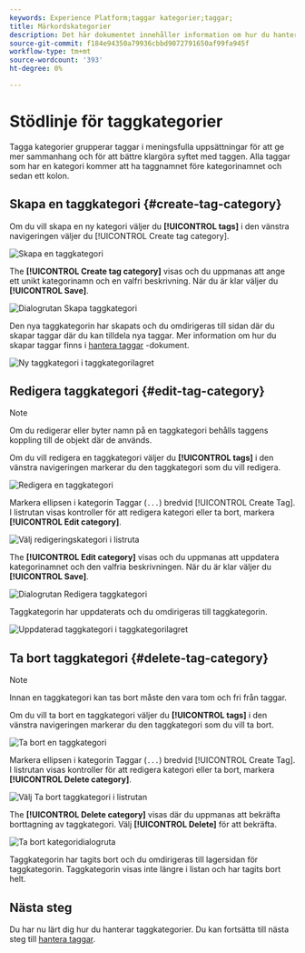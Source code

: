 ```yaml
---
keywords: Experience Platform;taggar kategorier;taggar;
title: Märkordskategorier
description: Det här dokumentet innehåller information om hur du hanterar kategorier för administrativa taggar i Adobe Experience Cloud
source-git-commit: f184e94350a79936cbbd9072791650af99fa945f
workflow-type: tm+mt
source-wordcount: '393'
ht-degree: 0%

---
```


# Stödlinje för taggkategorier

Tagga kategorier grupperar taggar i meningsfulla uppsättningar för att ge mer sammanhang och för att bättre klargöra syftet med taggen. Alla taggar som har en kategori kommer att ha taggnamnet före kategorinamnet och sedan ett kolon.

## Skapa en taggkategori {#create-tag-category}

Om du vill skapa en ny kategori väljer du **[!UICONTROL tags]** i den vänstra navigeringen väljer du [!UICONTROL Create tag category].

![Skapa en taggkategori](./images/create-tag-category.png)

The **[!UICONTROL Create tag category]** visas och du uppmanas att ange ett unikt kategorinamn och en valfri beskrivning. När du är klar väljer du **[!UICONTROL Save]**.

![Dialogrutan Skapa taggkategori](./images/create-tag-category-dialog.png)

Den nya taggkategorin har skapats och du omdirigeras till sidan där du skapar taggar där du kan tilldela nya taggar. Mer information om hur du skapar taggar finns i [hantera taggar](./managing-tags.md#create-a-tag-create-tag) -dokument.

![Ny taggkategori i taggkategorilagret](./images/new-tag-cateogry-listed.png)

## Redigera taggkategori {#edit-tag-category}

>[!NOTE]
>
>Om du redigerar eller byter namn på en taggkategori behålls taggens koppling till de objekt där de används.

Om du vill redigera en taggkategori väljer du **[!UICONTROL tags]** i den vänstra navigeringen markerar du den taggkategori som du vill redigera.

![Redigera en taggkategori](./images/edit-tag-category.png)

Markera ellipsen i kategorin Taggar (`...`) bredvid [!UICONTROL Create Tag]. I listrutan visas kontroller för att redigera kategori eller ta bort, markera **[!UICONTROL Edit category]**.

![Välj redigeringskategori i listruta](./images/select-edit-tag-category.png)

The **[!UICONTROL Edit category]** visas och du uppmanas att uppdatera kategorinamnet och den valfria beskrivningen. När du är klar väljer du **[!UICONTROL Save]**.

![Dialogrutan Redigera taggkategori](./images/edit-category-dialog.png)

Taggkategorin har uppdaterats och du omdirigeras till taggkategorin.

![Uppdaterad taggkategori i taggkategorilagret](./images/updated-tag-category.png)

## Ta bort taggkategori {#delete-tag-category}

>[!NOTE]
>
>Innan en taggkategori kan tas bort måste den vara tom och fri från taggar.

Om du vill ta bort en taggkategori väljer du **[!UICONTROL tags]** i den vänstra navigeringen markerar du den taggkategori som du vill ta bort.

![Ta bort en taggkategori](./images/edit-tag-category.png)

Markera ellipsen i kategorin Taggar (`...`) bredvid [!UICONTROL Create Tag]. I listrutan visas kontroller för att redigera kategori eller ta bort, markera **[!UICONTROL Delete category]**.

![Välj Ta bort taggkategori i listrutan](./images/select-delete-tag-category.png)

The **[!UICONTROL Delete category]** visas där du uppmanas att bekräfta borttagning av taggkategori. Välj **[!UICONTROL Delete]** för att bekräfta.

![Ta bort kategoridialogruta](./images/delete-category-dialog.png)

Taggkategorin har tagits bort och du omdirigeras till lagersidan för taggkategorin. Taggkategorin visas inte längre i listan och har tagits bort helt.

## Nästa steg

Du har nu lärt dig hur du hanterar taggkategorier. Du kan fortsätta till nästa steg till [hantera taggar](./managing-tags.md).
